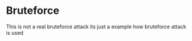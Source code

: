 # Bruteforce
This is not a real bruteforce attack its just a example how bruteforce attack is used 
